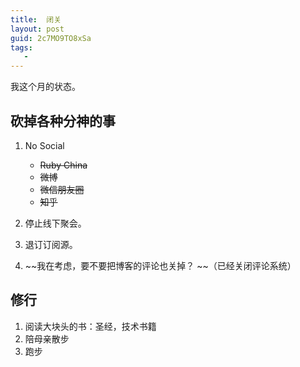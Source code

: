 ```yaml
---
title:  闭关
layout: post
guid: 2c7MO9TO8xSa
tags:
   - 
---
```


我这个月的状态。

## 砍掉各种分神的事

1. No Social
    * ~~Ruby China~~
    * ~~微博~~
    * ~~微信朋友圈~~
    * ~~知乎~~

2. 停止线下聚会。

3. 退订订阅源。

4. ~~我在考虑，要不要把博客的评论也关掉？ ~~（已经关闭评论系统）

## 修行

1. 阅读大块头的书：圣经，技术书籍
2. 陪母亲散步
3. 跑步




